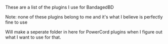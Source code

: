 These are a list of the plugins I use for BandagedBD

Note: none of these plugins belong to me and it's what I believe is perfectly fine to use

Will make a seperate folder in here for PowerCord plugins when I figure out what I want to use for that.
